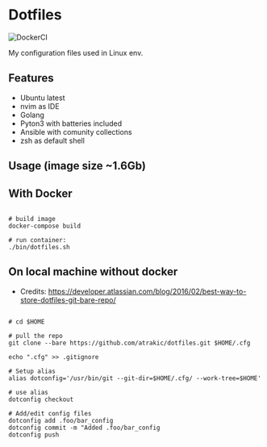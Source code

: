 # Dotfiles

![DockerCI](https://github.com/atrakic/dotfiles/workflows/DockerCI/badge.svg)

My configuration files used in Linux env.

## Features
- Ubuntu latest
- nvim as IDE 
- Golang
- Pyton3 with batteries included
- Ansible with comunity collections
- zsh as default shell

## Usage (image size ~1.6Gb)

## With Docker

```console

# build image
docker-compose build 

# run container:
./bin/dotfiles.sh

```

## On local machine without docker
* Credits: https://developer.atlassian.com/blog/2016/02/best-way-to-store-dotfiles-git-bare-repo/

```console

# cd $HOME

# pull the repo
git clone --bare https://github.com/atrakic/dotfiles.git $HOME/.cfg

echo ".cfg" >> .gitignore

# Setup alias 
alias dotconfig='/usr/bin/git --git-dir=$HOME/.cfg/ --work-tree=$HOME'

# use alias
dotconfig checkout

# Add/edit config files
dotconfig add .foo/bar_config
dotconfig commit -m "Added .foo/bar_config
dotconfig push

```

